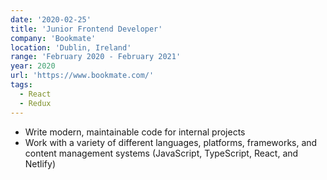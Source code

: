 ```yaml
---
date: '2020-02-25'
title: 'Junior Frontend Developer'
company: 'Bookmate'
location: 'Dublin, Ireland'
range: 'February 2020 - February 2021'
year: 2020
url: 'https://www.bookmate.com/'
tags:
  - React
  - Redux
---
```


- Write modern, maintainable code for internal projects
- Work with a variety of different languages, platforms, frameworks, and content management systems (JavaScript, TypeScript, React, and Netlify)
